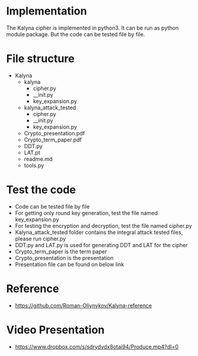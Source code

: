 # Implementation

The Kalyna cipher is implemented in python3. It can be run as python module package. But the code can be tested file by file.

# File structure

- Kalyna
  - kalyna
    - cipher.py
    - \_\_init.py
    - key_expansion.py
  - kalyna_attack_tested
    - cipher.py
    - \_\_init.py
    - key_expansion.py
  - Crypto_presentation.pdf
  - Crypto_term_paper.pdf
  - DDT.py
  - LAT.pt
  - readme.md
  - tools.py

# Test the code
- Code can be tested file by file
- For getting only round key generation, test the file named key_expansion.py
- For testing the encryption and decryption, test the file named cipher.py
- Kalyna\_attack\_tested folder contains the integral attack tested files, please run cipher.py
- DDT.py and LAT.py is used for generating DDT and LAT for the cipher
- Crypto\_term\_paper is the term paper
- Crypto\_presentation is the presentation
- Presentation file can be found on below link

# Reference
- https://github.com/Roman-Oliynykov/Kalyna-reference

# Video Presentation
- https://www.dropbox.com/s/sdrydvdx8otai94/Produce.mp4?dl=0
